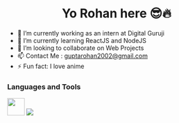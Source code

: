 <h1 align="center"><b> Yo Rohan here 😎🔥 </b></h1>

<!--
**Rohan-here/Rohan-here** is a ✨ _special_ ✨ repository because its `README.md` (this file) appears on your GitHub profile.
-->
<!-- Here are some ideas to get you started: -->
<!-- - 🤔 I’m looking for help with ... -->
<!-- - 💬 Ask me about ... -->
<!-- - 😄 Pronouns: ... -->
- 🔭 I’m currently working as an intern at Digital Guruji
- 🌱 I’m currently learning ReactJS and NodeJS
- 👯 I’m looking to collaborate on Web Projects 
- 📫 Contact Me : guptarohan2002@gmail.com
- ⚡ Fun fact: I love anime 

<h3>Languages and Tools</h3>
<p align="left">
  <img src="https://cdn.jsdelivr.net/gh/devicons/devicon/icons/react/react-original-wordmark.svg" width="40px" height="40px" />
  <img src="https://cdn.jsdelivr.net/gh/devicons/devicon/icons/firebase/firebase-plain.svg" />
</p>
